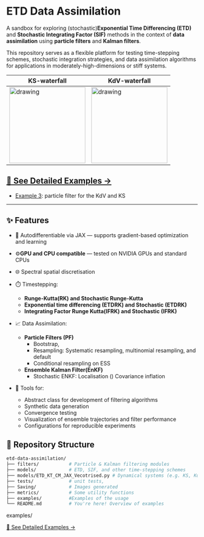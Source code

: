 # ETD Data Assimilation

A sandbox for exploring (stochastic)**Exponential Time Differencing (ETD)** and **Stochastic Integrating Factor (SIF)** methods in the context of **data assimilation** using **particle filters** and **Kalman filters**.

This repository serves as a flexible platform for testing time-stepping schemes, stochastic integration strategies, and data assimilation algorithms for applications in moderately-high-dimensions or stiff systems.

| KS-waterfall | KdV-waterfall |
| ------------- | ------------- |
| <img src="Saving/Cropped_KS.png" alt="drawing" width="200"/>  | <img src="Saving/Cropped_KdV.png" alt="drawing" width="200"/>  |

## [📘 See Detailed Examples →](EXAMPLES.md)


- [Example 3](EXAMPLES.md#example-3): particle filter for the KdV and KS



---

## ✨ Features
- 🧠 Autodifferentiable via JAX — supports gradient-based optimization and learning
- ⚙️**GPU and CPU compatible** — tested on NVIDIA GPUs and standard CPUs
- 🌐 Spectral spatial discretisation
- ⏱️ Timestepping: 
  - **Runge-Kutta(RK) and Stochastic Runge-Kutta**
  - **Exponential time differencing (ETDRK) and Stochastic  (ETDRK)**
  - **Integrating Factor Runge Kutta(IFRK) and Stochastic (IFRK)**

- 📈  Data Assimilation:
  - **Particle Filters (PF)**
    - Bootstrap, 
    - Resampling: Systematic resampling, multinomial resampling, and default
    - Conditional resampling on ESS
  - **Ensemble Kalman Filter(EnKF)**
    - Stochastic ENKF: Localisation () Covariance inflation

- 🔧 Tools for:
  - Abstract class for development of filtering algorithms 
  - Synthetic data generation
  - Convergence testing
  - Visualization of ensemble trajectories and filter performance
  - Configurations for reproducible experiments


## 📁 Repository Structure

```bash
etd-data-assimilation/
├── filters/           # Particle & Kalman filtering modules
├── models/            # ETD, SIF, and other time-stepping schemes
├── models/ETD_KT_CM_JAX_Vecotrised.py # Dynamical systems (e.g. KS, KdV, SPDEs)
├── tests/             # unit tests,
├── Saving/            # Images generated
├── metrics/           # Some utility functions
├── examples/          #Examples of the usage
└── README.md          # You're here! Overview of examples
```

examples/

[📘 See Detailed Examples →](EXAMPLES.md)
